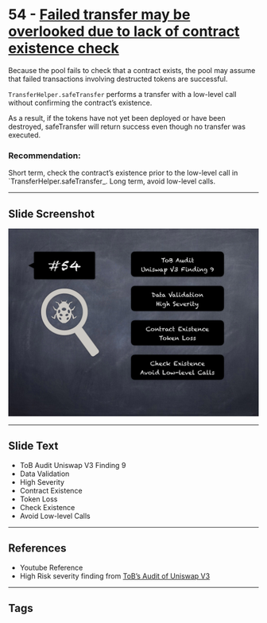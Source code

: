 
# 54 - [Failed transfer may be overlooked due to lack of contract existence check](./Failed%20transfer%20may%20be%20overlooked%20due%20to%20lack%20of%20contract%20existence%20check.md)

Because the pool fails to check that a contract exists, the pool may assume that failed transactions involving destructed tokens are successful. 

`TransferHelper.safeTransfer` performs a transfer with a low-level call without confirming the contract’s existence. 

As a result, if the tokens have not yet been deployed or have been destroyed, safeTransfer will return success even though no transfer was executed.

### Recommendation:
Short term, check the contract’s existence prior to the low-level call in `TransferHelper.safeTransfer_. Long term, avoid low-level calls.
___
## Slide Screenshot
![054.png](../../images/7.%20Audit%20Findings%20101/054.png)
___
## Slide Text
- ToB Audit Uniswap V3 Finding 9
- Data Validation
- High Severity
- Contract Existence
- Token Loss
- Check Existence
- Avoid Low-level Calls
___
## References
- Youtube Reference
- High Risk severity finding from [ToB’s Audit of Uniswap V3](https://github.com/Uniswap/uniswap-v3-core/blob/main/audits/tob/audit.pdf)
___
## Tags
